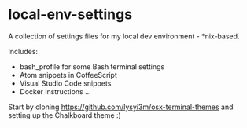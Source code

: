 # local-env-settings
A collection of settings files for my local dev environment - *nix-based.

Includes:
 - bash_profile for some Bash terminal settings
 - Atom snippets in CoffeeScript
 - Visual Studio Code snippets
 - Docker instructions
 ...


Start by cloning https://github.com/lysyi3m/osx-terminal-themes and setting up the Chalkboard theme :)
